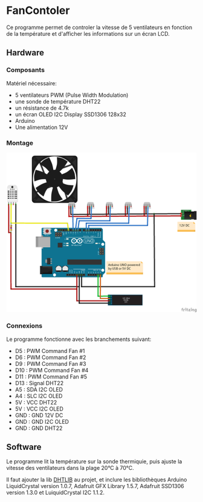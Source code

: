 # FanContoler

Ce programme permet de controler la vitesse de 5 ventilateurs en fonction de la température et d'afficher les informations sur un écran LCD.

## Hardware

### Composants

Matériel nécessaire: 

- 5 ventilateurs PWM (Pulse Width Modulation)
- une sonde de température DHT22
- un résistance de 4.7k
- un écran OLED I2C Display SSD1306 128x32
- Arduino
- Une alimentation 12V

### Montage

![Montage](images/FanControler.png)

### Connexions

Le programme fonctionne avec les branchements suivant:

- D5 : PWM Command Fan #1
- D6 : PWM Command Fan #2
- D9 : PWM Command Fan #3
- D10 : PWM Command Fan #4
- D11 : PWM Command Fan #5
- D13 : Signal DHT22
- A5 : SDA I2C OLED
- A4 : SLC I2C OLED
- 5V : VCC DHT22
- 5V : VCC I2C OLED
- GND : GND 12V DC
- GND : GND I2C OLED
- GND : GND DHT22

## Software

Le programme lit la température sur la sonde thermiquie, puis ajuste la vitesse des ventilateurs dans la plage 20°C à 70°C.

Il faut ajouter la lib [DHTLIB](https://github.com/be-ys/Arduino/tree/master/libraries/DHTlib) au projet, et inclure les bibliothèques Arduino LiquidCrystal version 1.0.7, Adafruit GFX Library 1.5.7, Adafruit SSD1306 version 1.3.0 et LuiquidCrystal I2C 1.1.2.

